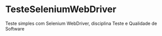 # TesteSeleniumWebDriver
Teste simples com Selenium WebDriver, disciplina Teste e Qualidade de Software
